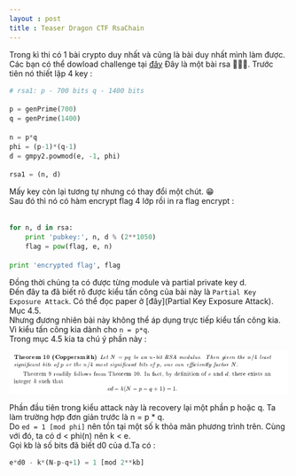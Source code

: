 ```yaml
---
layout : post 
title : Teaser Dragon CTF RsaChain 
--- 
```


Trong kì thi có 1 bài crypto duy nhất và cũng là bài duy nhất mình làm được.  Các bạn có thể dowload challenge tại [đây](https://github.com/hacmao/hacmao.github.io/tree/master/Crypto/ctf/teaser_dragon)
Đây là một bài rsa 😬😬😬. Trước tiên nó thiết lập 4 key :  

```python
# rsa1: p - 700 bits q - 1400 bits

p = genPrime(700)
q = genPrime(1400)

n = p*q
phi = (p-1)*(q-1)
d = gmpy2.powmod(e, -1, phi)

rsa1 = (n, d)
``` 

Mấy key còn lại tương tự nhưng có thay đổi một chút. 😁  
Sau đó thì nó có hàm encrypt flag 4 lớp rồi in ra flag encrypt :  

```python 

for n, d in rsa:
    print 'pubkey:', n, d % (2**1050)
    flag = pow(flag, e, n)

print 'encrypted flag', flag
``` 
Đồng thời chúng ta có được từng module và partial private key d.  
Đến đây ta đã biết rõ được kiểu tấn công của bài này là ```Partial Key Exposure Attack```. Có thể đọc paper ở [đây](Partial Key Exposure Attack). Mục 4.5.  
Nhưng đương nhiên bài này không thể áp dụng trực tiếp kiểu tấn công kia. Vì kiểu tấn công kia dành cho ```n = p*q```.  
Trong mục 4.5 kia ta chú ý phần này :  

![](/Crypto/ctf/teaser_dragon/hinh1.PNG)  

Phần đầu tiên trong kiểu attack này là recovery lại một phần p hoặc q. Ta làm trường hợp đơn giản trước là n = p * q.  
Do ```ed = 1 [mod phi]``` nên tồn tại một số k thỏa mãn phương trình trên. Cùng với đó, ta có d < phi(n) nên k < e.  
Gọi kb là số bits đã biết d0 của d.Ta có :  

```python
e*d0 - k*(N-p-q+1) = 1 [mod 2**kb]
```

